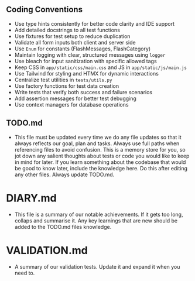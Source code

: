 ## Coding Conventions
- Use type hints consistently for better code clarity and IDE support
- Add detailed docstrings to all test functions
- Use fixtures for test setup to reduce duplication
- Validate all form inputs both client and server side
- Use `Enum` for constants (FlashMessages, FlashCategory)
- Maintain logging with clear, structured messages using `logger`
- Use bleach for input sanitization with specific allowed tags
- Keep CSS in `app/static/css/main.css` and JS in `app/static/js/main.js`
- Use Tailwind for styling and HTMX for dynamic interactions
- Centralize test utilities in `tests/utils.py`
- Use factory functions for test data creation
- Write tests that verify both success and failure scenarios
- Add assertion messages for better test debugging
- Use context managers for database operations

## TODO.md
- This file must be updated every time we do any file updates so that it always reflects our goal, plan and tasks. Always use full paths when referencing files to avoid confusion. This is a memory store for you, so jot down any salient thoughts about tests or code you would like to keep in mind for later. If you learn something about the codebase that would be good to know later, include the knowledge here. Do this after editing any other files. Always update TODO.md.

# DIARY.md
- This file is a summary of our notable achievements. If it gets too long, collaps and summarise it. Any key learnings that are new should be added to the TODO.md files knowledge. 

# VALIDATION.md
- A summary of our validation tests. Update it and expand it when you need to.

